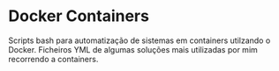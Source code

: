 # Docker Containers

Scripts bash para automatização de sistemas em containers utilzando o Docker.
Ficheiros YML de algumas soluções mais utilizadas por mim recorrendo a containers.
